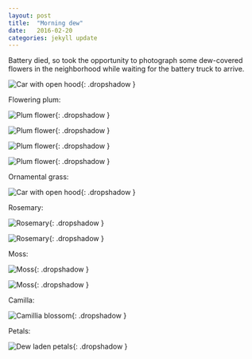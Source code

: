 ```yaml
---
layout: post
title:  "Morning dew"
date:   2016-02-20
categories: jekyll update
---
```

Battery died, so took the opportunity to photograph some dew-covered flowers in the neighborhood while waiting for the battery truck to arrive.   

![Car with open hood](/images/2016-02-20-dew/car.png){: .dropshadow }  

Flowering plum:  

![Plum flower](/images/2016-02-20-dew/plum1.png){: .dropshadow }  

![Plum flower](/images/2016-02-20-dew/plum2.png){: .dropshadow }  

![Plum flower](/images/2016-02-20-dew/plum3.png){: .dropshadow }  

![Plum flower](/images/2016-02-20-dew/plum4.png){: .dropshadow }  

Ornamental grass:  

![Car with open hood](/images/2016-02-20-dew/grass.png){: .dropshadow }  

Rosemary:  

![Rosemary](/images/2016-02-20-dew/rosemary.png){: .dropshadow }  

![Rosemary](/images/2016-02-20-dew/rosemary2.png){: .dropshadow }  

Moss:  

![Moss](/images/2016-02-20-dew/moss1.png){: .dropshadow }  

![Moss](/images/2016-02-20-dew/moss2.png){: .dropshadow }  

Camilla:  

![Camillia blossom](/images/2016-02-20-dew/camillia.png){: .dropshadow }  

Petals:  

![Dew laden petals](/images/2016-02-20-dew/petals_dew.png){: .dropshadow }  



